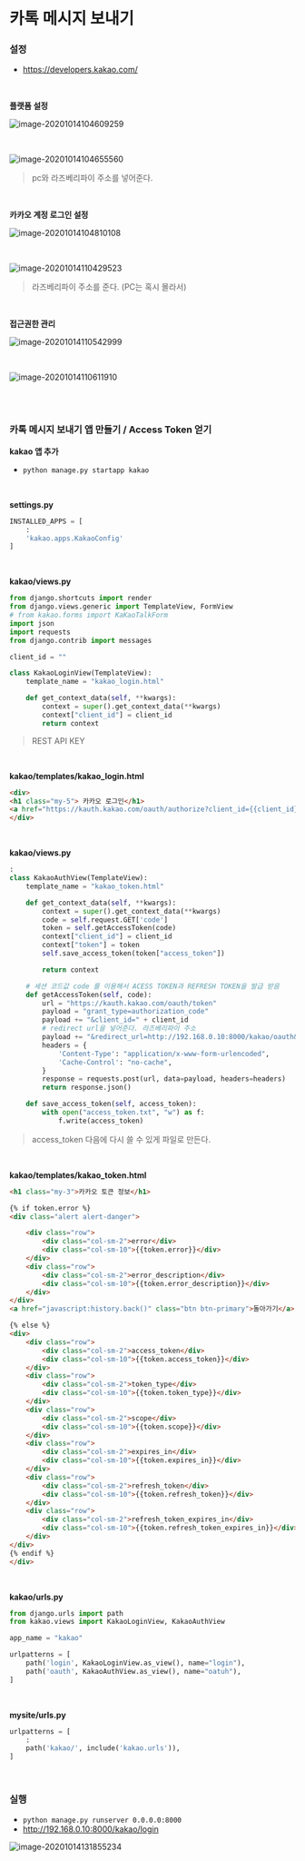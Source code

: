 # 카톡 메시지 보내기

### 설정

-   https://developers.kakao.com/

<br>

**플랫폼 설정**

![image-20201014104609259](02_카톡_메시지_보내기.assets/image-20201014104609259.png)  

<br>

![image-20201014104655560](02_카톡_메시지_보내기.assets/image-20201014104655560.png)    

>   pc와 라즈베리파이 주소를 넣어준다.

<br>

**카카오 계정 로그인 설정**

![image-20201014104810108](02_카톡_메시지_보내기.assets/image-20201014104810108.png)  

<br>

![image-20201014110429523](02_카톡_메시지_보내기.assets/image-20201014110429523.png)  

>   라즈베리파이 주소를 준다. (PC는 혹시 몰라서)

<br>

**접근권한 관리**

![image-20201014110542999](02_카톡_메시지_보내기.assets/image-20201014110542999.png)  

<br>

![image-20201014110611910](02_카톡_메시지_보내기.assets/image-20201014110611910.png)  

<br>

<br>

### 카톡 메시지 보내기 앱 만들기 / Access Token 얻기

**kakao 앱 추가**

-   `python manage.py startapp kakao`

<br>

**settings.py**

```python
INSTALLED_APPS = [
    :
    'kakao.apps.KakaoConfig'
]
```

<br>

**kakao/views.py**

```python
from django.shortcuts import render
from django.views.generic import TemplateView, FormView
# from kakao.forms import KaKaoTalkForm
import json
import requests
from django.contrib import messages

client_id = ""

class KakaoLoginView(TemplateView):
    template_name = "kakao_login.html"

    def get_context_data(self, **kwargs):
        context = super().get_context_data(**kwargs)
        context["client_id"] = client_id
        return context
```

>   REST API KEY

<br>

**kakao/templates/kakao_login.html**

```html
<div>
<h1 class="my-5"> 카카오 로그인</h1>
<a href="https://kauth.kakao.com/oauth/authorize?client_id={{client_id}}&redirect_uri=http://192.168.0.10:8000/kakao/oauth&response_type=code&scope=talk_message" class="btn btn-primary">Kakao login</a>
</div>
```

<br>

**kakao/views.py**

```python
:
class KakaoAuthView(TemplateView):
    template_name = "kakao_token.html"

    def get_context_data(self, **kwargs):
        context = super().get_context_data(**kwargs)
        code = self.request.GET['code']
        token = self.getAccessToken(code)
        context["client_id"] = client_id
        context["token"] = token
        self.save_access_token(token["access_token"])

        return context

    # 세션 코드값 code 를 이용해서 ACESS TOKEN과 REFRESH TOKEN을 발급 받음
    def getAccessToken(self, code):
        url = "https://kauth.kakao.com/oauth/token"
        payload = "grant_type=authorization_code"
        payload += "&client_id=" + client_id
        # redirect url을 넣어준다. 라즈베리파이 주소
        payload += "&redirect_url=http://192.168.0.10:8000/kakao/oauth&code=" + code
        headers = {
            'Content-Type': "application/x-www-form-urlencoded",
            'Cache-Control': "no-cache",
        }
        response = requests.post(url, data=payload, headers=headers)
        return response.json()

    def save_access_token(self, access_token):
        with open("access_token.txt", "w") as f:
            f.write(access_token)
```

>   access_token 다음에 다시 쓸 수 있게 파일로 만든다.

<br>

**kakao/templates/kakao_token.html**

```html
<h1 class="my-3">카카오 토큰 정보</h1>

{% if token.error %}
<div class="alert alert-danger">

    <div class="row">
        <div class="col-sm-2">error</div>
        <div class="col-sm-10">{{token.error}}</div>
    </div>
    <div class="row">
        <div class="col-sm-2">error_description</div>
        <div class="col-sm-10">{{token.error_description}}</div>
    </div>
</div>
<a href="javascript:history.back()" class="btn btn-primary">돌아가기</a>

{% else %}
<div>
    <div class="row">
        <div class="col-sm-2">access_token</div>
        <div class="col-sm-10">{{token.access_token}}</div>
    </div>
    <div class="row">
        <div class="col-sm-2">token_type</div>
        <div class="col-sm-10">{{token.token_type}}</div>
    </div>
    <div class="row">
        <div class="col-sm-2">scope</div>
        <div class="col-sm-10">{{token.scope}}</div>
    </div>
    <div class="row">
        <div class="col-sm-2">expires_in</div>
        <div class="col-sm-10">{{token.expires_in}}</div>
    </div>
    <div class="row">
        <div class="col-sm-2">refresh_token</div>
        <div class="col-sm-10">{{token.refresh_token}}</div>
    </div>
    <div class="row">
        <div class="col-sm-2">refresh_token_expires_in</div>
        <div class="col-sm-10">{{token.refresh_token_expires_in}}</div>
    </div>
</div>
{% endif %}
</div>
```

<br>

**kakao/urls.py**

```python
from django.urls import path
from kakao.views import KakaoLoginView, KakaoAuthView

app_name = "kakao"

urlpatterns = [
    path('login', KakaoLoginView.as_view(), name="login"),
    path('oauth', KakaoAuthView.as_view(), name="oatuh"),
]
```

<br>

**mysite/urls.py**

```python
urlpatterns = [
    :
    path('kakao/', include('kakao.urls')),
]
```

<br>

### 실행

-   `python manage.py runserver 0.0.0.0:8000`
-   http://192.168.0.10:8000/kakao/login

![image-20201014131855234](02_카톡_메시지_보내기.assets/image-20201014131855234.png)  

<br>

<br>

<br>

<br>

<br>

<br>

<br>

<br>